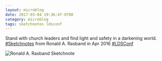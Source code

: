 ```yaml
---
layout: microblog
date: 2017-03-04 19:36:47-0700
category: microblog
tags: sketchnotes ldsconf
---
```

Stand with church leaders and find light and safety in a darkening world. [#Sketchnotes](/tags/sketchnotes) from Ronald A. Rasband in Apr 2016 [#LDSConf](/tags/ldsconf)

![Ronald A. Rasband Sketchnote](/images/microblog/201703041936.jpg)
